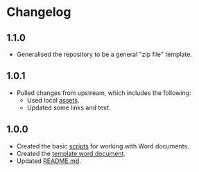 # Changelog

## 1.1.0

- Generalised the repository to be a general "zip file" template.

## 1.0.1

- Pulled changes from upstream, which includes the following:
    - Used local [assets](./assets/images/icons/cc/).
    - Updated some links and text.

## 1.0.0

- Created the basic [scripts](./scripts/) for working with Word documents.
- Created the [template word document](./word/document.xml).
- Updated [README.md](./README.md).
